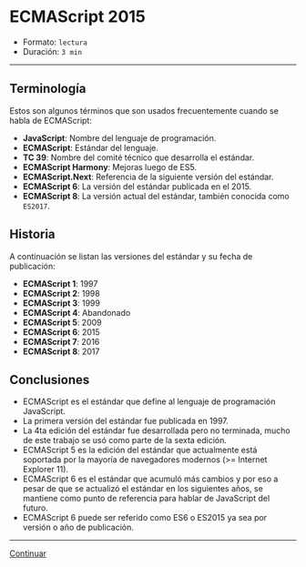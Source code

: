 # ECMAScript 2015

* Formato: `lectura`
* Duración: `3 min`

***

## Terminología

Estos son algunos términos que son usados frecuentemente cuando se habla de
ECMAScript:

* **JavaScript**: Nombre del lenguaje de programación.
* **ECMAScript**: Estándar del lenguaje.
* **TC 39**: Nombre del comité técnico que desarrolla el estándar.
* **ECMAScript Harmony**: Mejoras luego de ES5.
* **ECMAScript.Next**: Referencia de la siguiente versión del estándar.
* **ECMAScript 6**: La versión del estándar publicada en el 2015.
* **ECMAScript 8**: La versión actual del estándar, también conocida como
  `ES2017`.

## Historia

A continuación se listan las versiones del estándar y su fecha de publicación:

* **ECMAScript 1**: 1997
* **ECMAScript 2**: 1998
* **ECMAScript 3**: 1999
* **ECMAScript 4**: Abandonado
* **ECMAScript 5**: 2009
* **ECMAScript 6**: 2015
* **ECMAScript 7**: 2016
* **ECMAScript 8**: 2017

## Conclusiones

* ECMAScript es el estándar que define al lenguaje de programación JavaScript.
* La primera versión del estándar fue publicada en 1997.
* La 4ta edición del estándar fue desarrollada pero no terminada, mucho de este
  trabajo se usó como parte de la sexta edición.
* ECMAScript 5 es la edición del estándar que actualmente está soportada por la
  mayoría de navegadores modernos (>= Internet Explorer 11).
* ECMAScript 6 es el estándar que acumuló más cambios y por eso a pesar de que
  se actualizó el estándar en los siguientes años, se mantiene como punto de
  referencia para hablar de JavaScript del futuro.
* ECMAScript 6 puede ser referido como ES6 o ES2015 ya sea por versión o año de
  publicación.

***

[Continuar](01-block-scoped-declarations.md)
